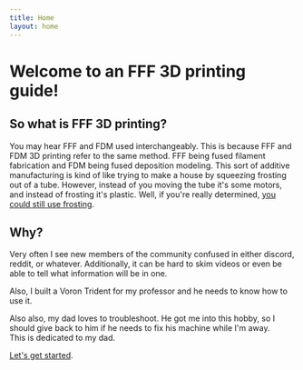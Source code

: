 ```yaml
---
title: Home
layout: home
---
```

# Welcome to an FFF 3D printing guide!

## So what is FFF 3D printing?
You may hear FFF and FDM used interchangeably. This is because FFF and FDM 3D printing refer to the same method. FFF being fused filament fabrication and FDM being fused deposition modeling. This sort of additive manufacturing is kind of like trying to make a house by squeezing frosting out of a tube. However, instead of you moving the tube it's some motors, and instead of frosting it's plastic. Well, if you're really determined, [you could still use frosting](https://www.youtube.com/watch?v=Ui0dcF48U9k).

## Why?
Very often I see new members of the community confused in either discord, reddit, or whatever. Additionally, it can be hard to skim videos or even be able to tell what information will be in one.

Also, I built a Voron Trident for my professor and he needs to know how to use it.

Also also, my dad loves to troubleshoot. He got me into this hobby, so I should give back to him if he needs to fix his machine while I'm away.  
This is dedicated to my dad.

[Let's get started](movement_intro.md).
